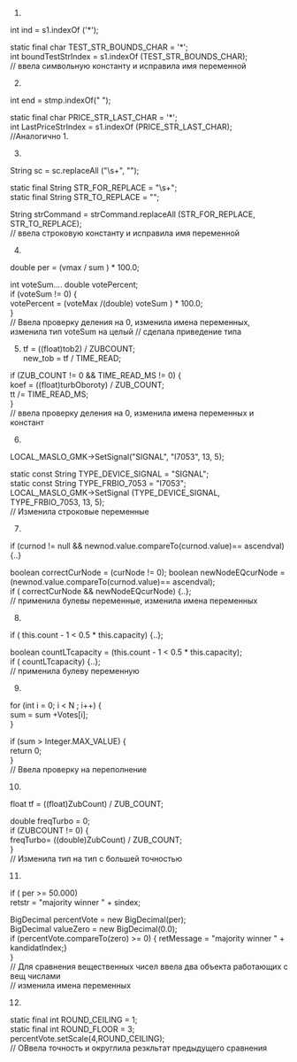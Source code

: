 1.  
int ind = s1.indexOf ('*');  
  
static final char TEST_STR_BOUNDS_CHAR = '*';  
int boundTestStrIndex = s1.indexOf (TEST_STR_BOUNDS_CHAR);  
// ввела символьную константу и исправила имя переменной  

2.  
int end = stmp.indexOf(" ");      
  
static final char PRICE_STR_LAST_CHAR = '*';    
int LastPriceStrIndex = s1.indexOf (PRICE_STR_LAST_CHAR);   
//Аналогично 1.    
  
3.    
String sc = sc.replaceAll ("\\s+", "");  
  
static final String STR_FOR_REPLACE = "\\s+";   
static final String STR_TO_REPLACE = "";   

String strCommand = strCommand.replaceAll (STR_FOR_REPLACE, STR_TO_REPLACE);  
//  ввела строковую константу и исправила имя переменной    
  
  
4.  
  double per =  (vmax / sum ) * 100.0;  
  
  int voteSum....
  double votePercent;    
  if (voteSum != 0) {   
    votePercent =  (voteMax /(double) voteSum ) * 100.0;  
  }   
 // Ввела проверку деления на 0, изменила имена переменных, изменила тип voteSum на целый
 // сделала приведение типа  


5.  tf = ((float)tob2) / ZUBCOUNT;  
         new_tob = tf / TIME_READ;  
     
  
 if (ZUB_COUNT != 0 && TIME_READ_MS != 0) {    
     koef = ((float)turbOboroty) / ZUB_COUNT;    
      tt /= TIME_READ_MS;    
}      
// ввела проверку деления на 0, изменила имена переменных и констант    
  
6.   
  
 LOCAL_MASLO_GMK->SetSignal("SIGNAL", "I7053", 13, 5);   
  
 static const String  TYPE_DEVICE_SIGNAL = "SIGNAL";  
 static const String  TYPE_FRBIO_7053 = "I7053";  
 LOCAL_MASLO_GMK->SetSignal (TYPE_DEVICE_SIGNAL, TYPE_FRBIO_7053, 13, 5);   
// Изменила строковые переменные  

7.  
if (curnod != null && newnod.value.compareTo(curnod.value)== ascendval) {..}

boolean correctCurNode = (curNode != 0);
boolean newNodeEQcurNode = (newnod.value.compareTo(curnod.value)== ascendval);  
if ( correctCurNode && newNodeEQcurNode)  {..};  
// применила булевы переменные, изменила имена переменных
  
8. 
 if ( this.count - 1 < 0.5 * this.capacity) {..};  
   
 boolean countLTcapacity = (this.count - 1 < 0.5 * this.capacity);  
 if ( countLTcapacity) {..};  
 // применила булеву переменную  
  
 9. 
for (int i = 0; i < N ; i++) {  
    sum = sum +Votes[i];  
}  
  
 if (sum > Integer.MAX_VALUE) {  
        return 0;  
 }  
 // Ввела проверку на переполнение   
  
  
10. 
  float tf = ((float)ZubCount) / ZUB_COUNT;  
  
double freqTurbo = 0;  
if (ZUBCOUNT != 0) {  
  freqTurbo= ((double)ZubCount) / ZUB_COUNT;  
}    
// Изменила тип на тип с большей точностью    

11.  
 if ( per >= 50.000)    
   retstr = "majority winner " +  sindex;    

  BigDecimal percentVote = new BigDecimal(per);  
  BigDecimal valueZero = new BigDecimal(0.0);  
        if (percentVote.compareTo(zero) >= 0) { retMessage = "majority winner " +  kandidatIndex;}  
    }  
// Для сравнения вещественных чисел ввела два объекта работающих с вещ числами  
// изменила имена переменных  
  
12.  
static final int ROUND_CEILING = 1;  
static final int ROUND_FLOOR = 3;  
percentVote.setScale(4,ROUND_CEILING);  
// ОВвела точность и округлила резкльтат предыдущего сравнения

 

